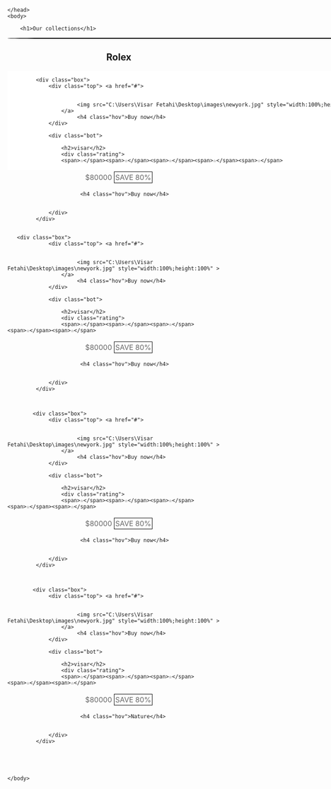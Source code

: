 <!DOCTYPE html>
<html>
    <head>
   <meta charset="UTF-8">
        <style>
       .rolex{
      width:1300px; background-color:white;margin-left: auto;margin-right: auto;display:flex;
            }
      .box {
             color:white;
             display:inline-block;
          width: 300px;height:380px;
          background-color:white;
          margin-left:20px;
          margin-bottom:20px;
          margin-top:20px;
          
          
         }
        .top{
          width:300px;height:200px;position:relative;
          }
        .bot{
          width:300px;height:180px;
          }
          div h2{padding-top:10px;margin:0px;color:rgb(0, 0, 0);font-family:georgia;text-align:center; }
         p{padding:7px;margin:0px;color:rgb(102, 102, 102);font-size:16px;text-align:center;}
         
         .vija{width:800px;border:1.5px solid rgb(0, 0, 0);
                   border-top-right-radius: 1000px 10px;
                   border-top-left-radius: 1000px 10px;
                   border-bottom-right-radius: 1000px 10px;
                   border-bottom-left-radius: 1000px 10px;
               margin-left: auto;margin-right: auto;}
            h1{text-align:center;margin:20px;}
         
      .rating {color:black;text-align:center;font-size:28px;margin:0px;
  unicode-bidi: bidi-override;
  direction: rtl;
}
.rating > span {
  display: inline-block;
  position: relative;

}
.rating > span:hover:before,
.rating > span:hover ~ span:before {
   content: "\2605";
   position: absolute;
}
   .hov{color:white;padding:10px;background-color:rgba(0,0,0,1);width:25%;margin-left: auto;margin-right: auto;
  }
  
.hov:hover{ color:black;background-color: rgba(255,255,255,1);}
h4.hov{ text-align:center;
    position: absolute;
  top:110px;
  
  right: 40px;
  left:40px;
 
  background-color: black;
  color: white;
  padding:10px;
visibility: hidden;}
.top:hover > h4{visibility: visible;}
        </style>
        
        
    </head>
    <body>
        
        <h1>Our collections</h1>
<div class="vija"></div>
 <h2  style="text-align:center;" >Rolex</h2>
        <div class="rolex">

            
             <div class="box">  
                 <div class="top"> <a href="#">
                     
                      
                          <img src="C:\Users\Visar Fetahi\Desktop\images\newyork.jpg" style="width:100%;height:100%" >
                     </a>
                          <h4 class="hov">Buy now</h4>
                 </div> 
                 
                 <div class="bot">
                 
                     <h2>visar</h2>
                     <div class="rating">
                     <span>☆</span><span>☆</span><span>☆</span><span>☆</span><span>☆</span>
</div>
                        <p >$80000  <span style="border:1px solid black;padding:2px;"> SAVE 80%</span></p>
                     
                           <h4 class="hov">Buy now</h4>
 
                     
                 </div> 
             </div>
            
       
       <div class="box">  
                 <div class="top"> <a href="#">
                     
                      
                          <img src="C:\Users\Visar Fetahi\Desktop\images\newyork.jpg" style="width:100%;height:100%" >
                     </a>
                          <h4 class="hov">Buy now</h4>
                 </div> 
                 
                 <div class="bot">
                 
                     <h2>visar</h2>
                     <div class="rating">
                     <span>☆</span><span>☆</span><span>☆</span><span>☆</span><span>☆</span>
</div>
                        <p >$80000  <span style="border:1px solid black;padding:2px;"> SAVE 80%</span></p>
                     
                           <h4 class="hov">Buy now</h4>
 
                     
                 </div> 
             </div>
            
            
            
            <div class="box">  
                 <div class="top"> <a href="#">
                     
                      
                          <img src="C:\Users\Visar Fetahi\Desktop\images\newyork.jpg" style="width:100%;height:100%" >
                     </a>
                          <h4 class="hov">Buy now</h4>
                 </div> 
                 
                 <div class="bot">
                 
                     <h2>visar</h2>
                     <div class="rating">
                     <span>☆</span><span>☆</span><span>☆</span><span>☆</span><span>☆</span>
</div>
                        <p >$80000  <span style="border:1px solid black;padding:2px;"> SAVE 80%</span></p>
                     
                           <h4 class="hov">Buy now</h4>
 
                     
                 </div> 
             </div>
            
            
            
            <div class="box">  
                 <div class="top"> <a href="#">
                     
                      
                          <img src="C:\Users\Visar Fetahi\Desktop\images\newyork.jpg" style="width:100%;height:100%" >
                     </a>
                          <h4 class="hov">Buy now</h4>
                 </div> 
                 
                 <div class="bot">
                 
                     <h2>visar</h2>
                     <div class="rating">
                     <span>☆</span><span>☆</span><span>☆</span><span>☆</span><span>☆</span>
</div>
                        <p >$80000  <span style="border:1px solid black;padding:2px;"> SAVE 80%</span></p>
                     
                           <h4 class="hov">Nature</h4>
 
                     
                 </div> 
             </div>
        
        
        
                          
                     
    </body>
</html>
        
